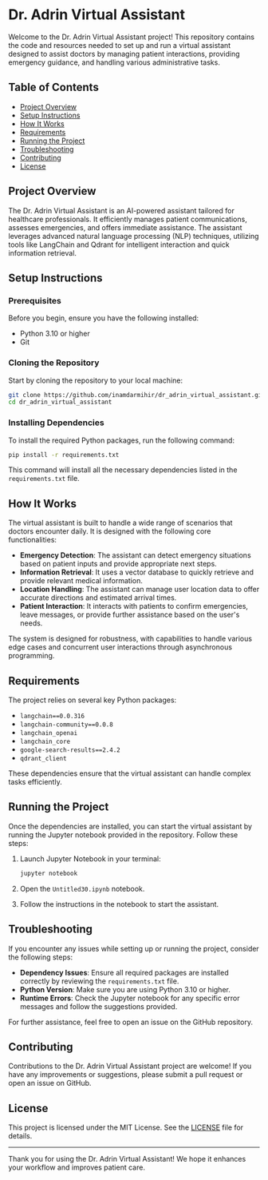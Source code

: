 # Dr. Adrin Virtual Assistant

Welcome to the Dr. Adrin Virtual Assistant project! This repository contains the code and resources needed to set up and run a virtual assistant designed to assist doctors by managing patient interactions, providing emergency guidance, and handling various administrative tasks.

## Table of Contents

- [Project Overview](#project-overview)
- [Setup Instructions](#setup-instructions)
- [How It Works](#how-it-works)
- [Requirements](#requirements)
- [Running the Project](#running-the-project)
- [Troubleshooting](#troubleshooting)
- [Contributing](#contributing)
- [License](#license)

## Project Overview

The Dr. Adrin Virtual Assistant is an AI-powered assistant tailored for healthcare professionals. It efficiently manages patient communications, assesses emergencies, and offers immediate assistance. The assistant leverages advanced natural language processing (NLP) techniques, utilizing tools like LangChain and Qdrant for intelligent interaction and quick information retrieval.

## Setup Instructions

### Prerequisites

Before you begin, ensure you have the following installed:

- Python 3.10 or higher
- Git

### Cloning the Repository

Start by cloning the repository to your local machine:

```bash
git clone https://github.com/inamdarmihir/dr_adrin_virtual_assistant.git
cd dr_adrin_virtual_assistant
```

### Installing Dependencies

To install the required Python packages, run the following command:

```bash
pip install -r requirements.txt
```

This command will install all the necessary dependencies listed in the `requirements.txt` file.

## How It Works

The virtual assistant is built to handle a wide range of scenarios that doctors encounter daily. It is designed with the following core functionalities:

- **Emergency Detection**: The assistant can detect emergency situations based on patient inputs and provide appropriate next steps.
- **Information Retrieval**: It uses a vector database to quickly retrieve and provide relevant medical information.
- **Location Handling**: The assistant can manage user location data to offer accurate directions and estimated arrival times.
- **Patient Interaction**: It interacts with patients to confirm emergencies, leave messages, or provide further assistance based on the user's needs.

The system is designed for robustness, with capabilities to handle various edge cases and concurrent user interactions through asynchronous programming.

## Requirements

The project relies on several key Python packages:

- `langchain==0.0.316`
- `langchain-community==0.0.8`
- `langchain_openai`
- `langchain_core`
- `google-search-results==2.4.2`
- `qdrant_client`

These dependencies ensure that the virtual assistant can handle complex tasks efficiently.

## Running the Project

Once the dependencies are installed, you can start the virtual assistant by running the Jupyter notebook provided in the repository. Follow these steps:

1. Launch Jupyter Notebook in your terminal:

   ```bash
   jupyter notebook
   ```

2. Open the `Untitled30.ipynb` notebook.
3. Follow the instructions in the notebook to start the assistant.

## Troubleshooting

If you encounter any issues while setting up or running the project, consider the following steps:

- **Dependency Issues**: Ensure all required packages are installed correctly by reviewing the `requirements.txt` file.
- **Python Version**: Make sure you are using Python 3.10 or higher.
- **Runtime Errors**: Check the Jupyter notebook for any specific error messages and follow the suggestions provided.

For further assistance, feel free to open an issue on the GitHub repository.

## Contributing

Contributions to the Dr. Adrin Virtual Assistant project are welcome! If you have any improvements or suggestions, please submit a pull request or open an issue on GitHub.

## License

This project is licensed under the MIT License. See the [LICENSE](LICENSE) file for details.

---

Thank you for using the Dr. Adrin Virtual Assistant! We hope it enhances your workflow and improves patient care.
